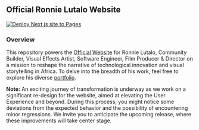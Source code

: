 ## Official Ronnie Lutalo Website

[![Deploy Next.js site to Pages](https://github.com/ronnielutalo/ronnielutalo.github.io/actions/workflows/nextjs-deployment.yaml/badge.svg)](https://github.com/ronnielutalo/ronnielutalo.github.io/actions/workflows/nextjs-deployment.yaml)

### Overview

This repository powers the [Official Website](https://ronnielutalo.github.io) for Ronnie Lutalo, Community Builder, Visual Effects Artist, Software Engineer, Film Producer & Director on a mission to reshape the narrative of technological innovation and visual storytelling in Africa. To delve into the breadth of his work, feel free to explore his diverse [portfolio](https://ronnielutalo.github.io/portfolio).

**Note:** An exciting journey of transformation is underway as we work on a significant re-design for the website, aimed at elevating the User Experience and beyond. During this process, you might notice some deviations from the expected behavior and the possibility of encountering minor regressions. We invite you to anticipate the upcoming release, where these improvements will take center stage.
